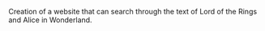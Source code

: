 Creation of a website that can search through the text of Lord of the Rings and Alice in Wonderland.
